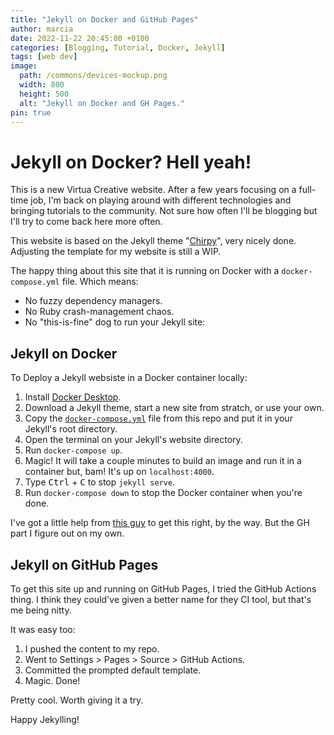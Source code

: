 ```yaml
---
title: "Jekyll on Docker and GitHub Pages"
author: marcia
date: 2022-11-22 20:45:00 +0100
categories: [Blogging, Tutorial, Docker, Jekyll]
tags: [web dev]
image:
  path: /commons/devices-mockup.png
  width: 800
  height: 500
  alt: "Jekyll on Docker and GH Pages."
pin: true
---
```


# Jekyll on Docker? Hell yeah!

This is a new Virtua Creative website. After a few years focusing on a full-time job,
I'm back on playing around with different technologies and bringing tutorials to the community.
Not sure how often I'll be blogging but I'll try to come back here more often.

This website is based on the Jekyll theme "[Chirpy](http://jekyllthemes.org/themes/jekyll-theme-chirpy/)",
very nicely done. Adjusting the template for my website is still a WIP.

The happy thing about this site that it is running on Docker with a `docker-compose.yml` file. Which means:
- No fuzzy dependency managers.
- No Ruby crash-management chaos.
- No "this-is-fine" dog to run your Jekyll site:

## Jekyll on Docker

To Deploy a Jekyll websiste in a Docker container locally:

1. Install [Docker Desktop](https://www.docker.com/products/docker-desktop/).
1. Download a Jekyll theme, start a new site from stratch, or use your own.
1. Copy the [`docker-compose.yml`](https://github.com/VirtuaCreative/jekyll-on-docker/blob/pages/docker-compose.yml) file from this repo and put it in your Jekyll's root directory.
1. Open the terminal on your Jekyll's website directory.
1. Run `docker-compose up`.
1. Magic! It will take a couple minutes to build an image and run it in a container but, bam!
It's up on `localhost:4000`.
1. Type <kbd>Ctrl</kbd> + <kbd>C</kbd> to stop `jekyll serve`.
1. Run `docker-compose down` to stop the Docker container when you're done.

I've got a little help from [this guy](https://www.youtube.com/watch?v=ZHQ3IwIL590) to get this
right, by the way. But the GH part I figure out on my own.

## Jekyll on GitHub Pages

To get this site up and running on GitHub Pages, I tried the
GitHub Actions thing. I think they could've given a
better name for they CI tool, but that's me being nitty.

It was easy too:

1. I pushed the content to my repo.
1. Went to Settings > Pages > Source > GitHub Actions.
1. Committed the prompted default template.
1. Magic. Done!

Pretty cool. Worth giving it a try.

Happy Jekylling!
